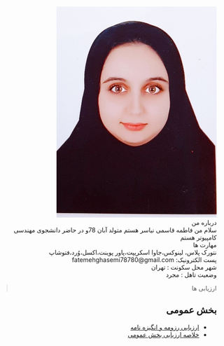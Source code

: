 
 <div dir="rtl">
 <img src="pic.jpeg">
 <br>
 درباره من
 <br>
 سلام من فاطمه قاسمی نیاسر هستم متولد آبان 78و در حاضر دانشجوی مهندسی کامپیوتر هستم
 <br>
 مهارت ها
 <br>
  نتورک پلاس، لینوکس،جاوا اسکریپت،پاور پوینت،اکسل،وُرد،فتوشاپ
 <br>
 پست الکترونیک: fatemehghasemi78780@gmail.com
 <br>
 شهر محل سکونت : تهران
 <br>
 وضعیت تاهل : مجرد
 
 > ارزیابی ها

##  بخش عمومی
- [ارزیابی رزومه و انگیزه نامه](https://github.com/fatemehghasemiii/PNU_3991_AR/blob/main/XX_CV_CheckList_AR_3991.pdf)
- [خلاصه ارزیابی بخش عمومی](https://github.com/fatemehghasemiii/PNU_3991_AR/blob/main/XX_GeneralSection_CheckList_AR_3991.pdf)

</div>

